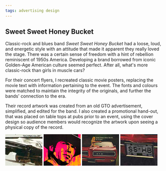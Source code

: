 ```yaml
---
tags: advertising design
---
```


<article>
<h1>Sweet Sweet Honey Bucket</h1>
<section>
<p>Classic-rock and blues band <em>Sweet Sweet Honey Bucket</em> had a loose, loud, and energetic style with an attitude that made it apparent they really loved the stage. There was a certain sense of freedom with a hint of rebellion reminiscent of 1950s America. Developing a brand borrowed from iconic Golden-Age American culture seemed perfect. After all, what's more classic-rock than girls in muscle cars?</p>
<p>For their concert flyers, I recreated classic movie posters, replacing the movie text with information pertaining to the event. The fonts and colours were matched to maintain the integrity of the originals, and further the bands' connection to the era.</p>
<p>Their record artwork was created from an old GTO advertisement, simplified, and edited for the band. I also created a promotional hand-out, that was placed on table tops at pubs prior to an event, using the cover design so audience members would recognize the artwork upon seeing a physical copy of the record.</p>
</section>
<aside><div class="left">
<a href="images/SSHB1.jpg" class="luminous" title="Sweet Sweet Honey Bucket Concert Poster" rel="SSHB"><img src="images/SSHB1-thumb.jpg" width="118" height="100"></a>
<a href="images/SSHB2.jpg" class="luminous" title="Sweet Sweet Honey Bucket Concert Poster" rel="SSHB"><img src="images/SSHB2-thumb.jpg" width="118" height="100"></a>
<a href="images/SSHB3.jpg" class="luminous" title="So It Goes LP" rel="SSHB"><img src="images/SSHB3-thumb.jpg" width="118" height="100"></a>
<a href="images/SSHB4.jpg" class="luminous" title="Sweet Sweet Honey Bucket Table Handbill" rel="SSHB"><img src="images/SSHB4-thumb.jpg" width="118" height="100"></a>
</div></aside>
</article>

